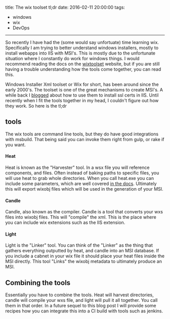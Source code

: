 title: The wix toolset tl;dr
date: 2016-02-11 20:00:00
tags:
- windows
- wix
- DevOps
---

So recently I have had the (some would say unfortuate) time learning wix. Specifically I am trying to better understand windows installers, mostly to install webapps into IIS with MSI's. This is mostly due to the unfortunate situation where I constantly do work for windows things. I would recommend reading the docs on the [wixtoolset](http://wixtoolset.org) website, but if you are still having a trouble understanding how the tools come together, you can read this.

Windows Installer Xml toolset or Wix for short, has been around since the early 2000's. The toolset is one of the great mechanisms to create MSI's. A while back I [blogged](/binding-ssl-certs-on-windows-installer-xml-wix-deployed-web-applications/) about how to use them to install ssl certs in IIS. Until recently when I fit the tools together in my head, I couldn't figure out how they work. So here is the tl;dr

## tools

The wix tools are command line tools, but they do have good integrations with msbuild. That being said you can invoke them right from gulp, or rake if you want.

#### Heat
Heat is known as the "Harvester" tool. In a wsx file you will reference components, and files. Often instead of baking paths to specific files, you will use heat to grab whole directories.
When you call heat.exe you can include some parameters, which are well covered [in the docs](http://wixtoolset.org/documentation/manual/v3/overview/heat.html). Ultimately this will export wixobj files which will be used in the generation of your MSI.

#### Candle
Candle, also known as the compiler. Candle is a tool that converts your wxs files into wixobj files. This will "compile" the xml. This is the place where you can include wix extensions such as the IIS extension.

#### Light
Light is the "Linker" tool. You can think of the "Linker" as the thing that gathers everything outputted by heat, and candle into an MSI database. If you include a cabnet in your wix file it should place your heat files inside the MSI directly. This tool "Links" the wixobj metadata to ultimately produce an MSI.

## Combining the tools

Essentially you have to combine the tools. Heat will harvest directories, candle will compile your wxs file, and light will pull it all together. You call them in that order.  In a future sequel to this blog post I will provide some recipes how you can integrate this into a CI build with tools such as jenkins.
